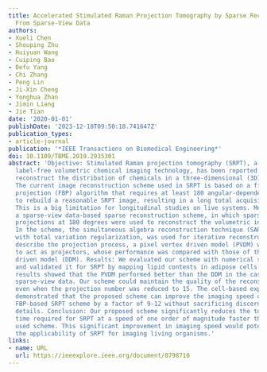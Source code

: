 ```yaml
---
title: Accelerated Stimulated Raman Projection Tomography by Sparse Reconstruction
  From Sparse-View Data
authors:
- Xueli Chen
- Shouping Zhu
- Huiyuan Wang
- Cuiping Bao
- Defu Yang
- Chi Zhang
- Peng Lin
- Ji-Xin Cheng
- Yonghua Zhan
- Jimin Liang
- Jie Tian
date: '2020-01-01'
publishDate: '2023-12-18T09:50:18.741647Z'
publication_types:
- article-journal
publication: '*IEEE Transactions on Biomedical Engineering*'
doi: 10.1109/TBME.2019.2935301
abstract: 'Objective: Stimulated Raman projection tomography (SRPT), a recently developed
  label-free volumetric chemical imaging technology, has been reported to quantitatively
  reconstruct the distribution of chemicals in a three-dimensional (3D) complex system.
  The current image reconstruction scheme used in SRPT is based on a filtered back
  projection (FBP) algorithm that requires at least 180 angular-dependent projections
  to rebuild a reasonable SRPT image, resulting in a long total acquisition time.
  This is a big limitation for longitudinal studies on live systems. Methods: We present
  a sparse-view data-based sparse reconstruction scheme, in which sparsely sampled
  projections at 180 degrees were used to reconstruct the volumetric information.
  In the scheme, the simultaneous algebra reconstruction technique (SART), combined
  with total variation regularization, was used for iterative reconstruction. To better
  describe the projection process, a pixel vertex driven model (PVDM) was developed
  to act as projectors, whose performance was compared with those of the distance
  driven model (DDM). Results: We evaluated our scheme with numerical simulations
  and validated it for SRPT by mapping lipid contents in adipose cells. Simulation
  results showed that the PVDM performed better than the DDM in the case of using
  sparse-view data. Our scheme could maintain the quality of the reconstructed images
  even when the projection number was reduced to 15. The cell-based experimental results
  demonstrated that the proposed scheme can improve the imaging speed of the current
  FBP-based SRPT scheme by a factor of 9-12 without sacrificing discernible imaging
  details. Conclusion: Our proposed scheme significantly reduces the total acquisition
  time required for SRPT at a speed of one order of magnitude faster than the currently
  used scheme. This significant improvement in imaging speed would potentially promote
  the applicability of SRPT for imaging living organisms.'
links:
- name: URL
  url: https://ieeexplore.ieee.org/document/8798710
---
```


